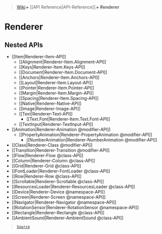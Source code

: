 > [Wiki](Home) ▸ [[API Reference|API-Reference]] ▸ **Renderer**

# Renderer

## Nested APIs

* [[Item|Renderer-Item-API]]
  * [[Alignment|Renderer-Item.Alignment-API]]
  * [[Keys|Renderer-Item.Keys-API]]
  * [[Document|Renderer-Item.Document-API]]
  * [[Anchors|Renderer-Item.Anchors-API]]
  * [[Layout|Renderer-Item.Layout-API]]
  * [[Pointer|Renderer-Item.Pointer-API]]
  * [[Margin|Renderer-Item.Margin-API]]
  * [[Spacing|Renderer-Item.Spacing-API]]
  * [[Native|Renderer-Native-API]]
  * [[Image|Renderer-Image-API]]
  * [[Text|Renderer-Text-API]]
    * [[Text.Font|Renderer-Item.Text.Font-API]]
  * [[TextInput|Renderer-TextInput-API]]
* [[Animation|Renderer-Animation @modifier-API]]
  * [[PropertyAnimation|Renderer-PropertyAnimation @modifier-API]]
    * [[NumberAnimation|Renderer-NumberAnimation @modifier-API]]
* [[Class|Renderer-Class @modifier-API]]
* [[Transition|Renderer-Transition @modifier-API]]
* [[Flow|Renderer-Flow @class-API]]
* [[Column|Renderer-Column @class-API]]
* [[Grid|Renderer-Grid @class-API]]
* [[FontLoader|Renderer-FontLoader @class-API]]
* [[Row|Renderer-Row @class-API]]
* [[Scrollable|Renderer-Scrollable @class-API]]
* [[ResourcesLoader|Renderer-ResourcesLoader @class-API]]
* [[Device|Renderer-Device @namespace-API]]
* [[Screen|Renderer-Screen @namespace-API]]
* [[Navigator|Renderer-Navigator @namespace-API]]
* [[RotationSensor|Renderer-RotationSensor @namespace-API]]
* [[Rectangle|Renderer-Rectangle @class-API]]
* [[AmbientSound|Renderer-AmbientSound @class-API]]

> [`Source`](/Neft-io/neft/blob/65f8de73ffc0dbb38be0f58144f629599500b1a9/src/renderer/index.litcoffee#renderer)

